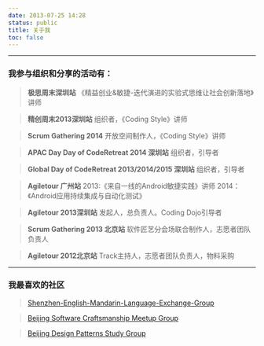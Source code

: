 ```yaml
---
date: 2013-07-25 14:28
status: public
title: 关于我
toc: false
---
```


<div class="github-card" data-github="hkliya" data-width="400" data-height="150" data-theme="default"></div>
<script src="http://lab.lepture.com/github-cards/widget.js"></script>

<script data-codementor="seabornlee" data-style="badge" data-theme="light" src="https://cdn.codementor.io/d/badge.js"></script>
---

### 我参与组织和分享的活动有：
>__极思周末深圳站__
    《精益创业&敏捷-迭代演进的实验式思维让社会创新落地》讲师

>__精创周末2013深圳站__
    组织者，《Coding Style》讲师

>__Scrum Gathering 2014__
    开放空间制作人，《Coding Style》讲师

>__APAC Day Day of CodeRetreat 2014 深圳站__
	 组织者，引导者
	 
>__Global Day of CodeRetreat 2013/2014/2015 深圳站__
	 组织者，引导者

>__Agiletour 广州站__ 
	 2013:《来自一线的Android敏捷实践》讲师
	 2014：《Android应用持续集成与自动化测试》

>__Agiletour 2013深圳站__ 
    发起人，总负责人。Coding Dojo引导者

>__Scrum Gathering 2013 北京站__
    软件匠艺分会场联合制作人，志愿者团队负责人

>__Agiletour 2012北京站__
    Track主持人，志愿者团队负责人，物料采购

---    

### 我最喜欢的社区
>[Shenzhen-English-Mandarin-Language-Exchange-Group](http://www.meetup.com/Shenzhen-English-Mandarin-Language-Exchange-Group/events/181421342/)

>[Beijing Software Craftsmanship Meetup Group](http://www.meetup.com/BeijingSoftwareCraftsmanship/)

>[Beijing Design Patterns Study Group](http://www.bjdp.org/)